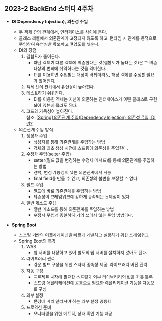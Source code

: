 ## 2023-2 BackEnd 스터디 4주차

- **DI(Dependency Injection), 의존성 주입**
    - 두 객체 간의 관계에서, 인터페이스를 사이에 둔다.
    - 클래스 레벨에서 의존관계가 고정되지 않도록 하고, 런타임 시 관계를 동적으로 주입하여 유연성을 확보하고 결합도를 낮춘다.
    - DI의 장점
        1. 결합도가 줄어든다.
            - 어떤 객체가 다른 객체에 의존한다는 것(결합도가 높다는 것)은 그 의존 대상의 변화에 취약하다는 것을 의미한다.
            - DI를 이용하면 주입받는 대상이 바뀌더라도, 해당 객체를 수정할 필요가 없어진다.
        2. 객체 간의 관계에서 유연성이 높아진다.
        3. 테스트하기 쉬워진다.
            - DI를 이용한 겍체는 자신이 의존하는 인터페이스가 어떤 클래스로 구현되어 있는지 몰라도 된다.
        4. 코드의 가독성이 높아진다.<br/>
           참조: [[Spring] 의존관계 주입(Dependency Injection), 의존성 주입, DI란?](https://code-lab1.tistory.com/122)
    - 의존관계 주입 방식
        1. 생성자 주입
            - 생성자를 통해 의존관계를 주입하는 방법
            - 객체의 최초 생성 시점에 스프링이 의존성을 주입한다.
        2. 수정자 주입(setter 주입)
            - setter(필드 값을 변경하는 수정자 메서드)를 통해 의존관계를 주입하는 방법
            - 선택, 변경 가능성이 있는 의존관계에서 사용
            - final field를 만들 수 없고, 의존성의 불변을 보장할 수 없다.
        3. 필드 주입
            - 필드에 바로 의존관계를 주입하는 방법
            - 의존성이 프레임워크에 강하게 종속되는 문제점이 있다.
        4. 일반 메소드 주입
            - 일반 메소드를 통해 의존관계를 주입하는 방법
            - 수정자 주입과 동일하여 거의 쓰이지 않는 주입 방법이다.

- **Spring Boot**
    - 스프링 기반의 어플리케이션을 빠르게 개발하고 실행하기 위한 프레임워크
    - Spring Boot의 특징
        1. WAS
            - 웹 서버를 내장하고 있어 별도의 웹 서버를 설치하지 않아도 된다.
        2. 라이브러리 관리
            - 쉬운 빌드 구성을 위한 스타터 종속성 제공, 라이브러리 버전 관리
        3. 자동 구성
            - 프로젝트 시작에 필요한 스프링과 외부 라이브러리의 빈을 자동 등록
            - 스프링 애플리케이션에 공통으로 필요한 애플리케이션 기능을 자동으로 구성
        4. 외부 설정
            - 환경에 따라 달라져야 하는 외부 설정 공통화
        5. 프로덕션 준비
           - 모니터링을 위한 메트릭, 상태 확인 기능 제공